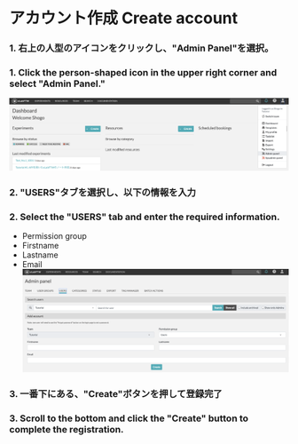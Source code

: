 # アカウント作成 Create account

### 1. 右上の人型のアイコンをクリックし、"Admin Panel"を選択。
### 1. Click the person-shaped icon in the upper right corner and select "Admin Panel."
![image](https://github.com/naist-eln/eln/blob/main/manual/Photo/CreateAccount-1.png)

### 2. "USERS"タブを選択し、以下の情報を入力
### 2. Select the "USERS" tab and enter the required information.
- Permission group
- Firstname
- Lastname
- Email
![image](https://github.com/naist-eln/eln/blob/main/manual/Photo/CreateAccount-2.png)


### 3. 一番下にある、"Create"ボタンを押して登録完了
### 3. Scroll to the bottom and click the "Create" button to complete the registration.
